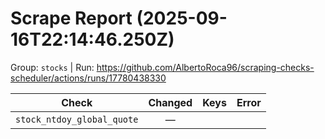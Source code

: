 # Scrape Report (2025-09-16T22:14:46.250Z)

Group: `stocks`  |  Run: https://github.com/AlbertoRoca96/scraping-checks-scheduler/actions/runs/17780438330

| Check | Changed | Keys | Error |
|---|:---:|:--|:--|
| `stock_ntdoy_global_quote` | — |  |  |
